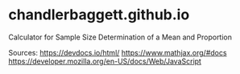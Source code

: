 # chandlerbaggett.github.io
Calculator for Sample Size Determination of a Mean and Proportion

Sources:
https://devdocs.io/html/
https://www.mathjax.org/#docs
https://developer.mozilla.org/en-US/docs/Web/JavaScript
